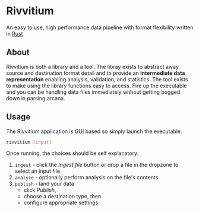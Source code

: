 # Rivvitium

An easy to use, high performance data pipeline with format flexibility written in [Rust](https://www.rust-lang.org/)

## About

Rivvitium is both a library and a tool.  The libray exists to abstract away source and destination format detail and to provide an 
**intermediate data representation** enabling analysis, validation, and statistics.
The tool exists to make using the library functions easy to access.
Fire up the executable and you can be handling data files immediately
without getting bogged down in parsing arcana.

<!---
This is how you can use comments in markdown.

### Installation

This is a link [crates.io](https://crates.io/crates/jsrmx) blah blah

```bash
cargo install jsrmx
```

Then `jsrmx` is executable from your shell

```bash
jsrmx --help
```
-->

## Usage

The Rivvitium application is GUI based so simply launch the executable.

```sh
rivvitium [input]
```
Once running, the choices should be self explanatory:

1. `ingest`   - click the *Ingest file* button or drop a file in the dropzone to select an input file
2. `analyze`  - optionally perform analysis on the file's contents
3. `publish`  - land your data
	* click *Publish*, 
	* choose a destination type, then
	* configure appropriate settings

